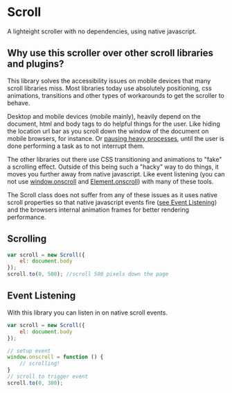 # Scroll

A lighteight scroller with no dependencies, using native javascript.

## Why use this scroller over other scroll libraries and plugins?

This library solves the accessibility issues on mobile devices that many scroll libraries miss. Most libraries today
use absolutely positioning, css animations, transitions and other types of workarounds to get the scroller to behave.

Desktop and mobile devices (mobile mainly), heavily depend on the document, html and body tags to do helpful things for the user.
Like hiding the location url bar as you scroll down the window of the document on mobile browsers, for instance. Or
[pausing heavy processes](http://developer.telerik.com/featured/scroll-event-change-ios-8-big-deal/), until
the user is done performing a task as to not interrupt them.

The other libraries out there use CSS transitioning and animations to "fake" a scrolling effect.
Outside of this being such a "hacky" way to do things, it moves you further away from native javascript.
Like event listening (you can not use [window.onscroll](https://developer.mozilla.org/en-US/docs/Web/API/window.onscroll) and
[Element.onscroll](https://developer.mozilla.org/en-US/docs/Web/API/GlobalEventHandlers.onscroll)) with many of these tools.

The Scroll class does not suffer from any of these issues as it uses native scroll properties so that native javascript events fire
([see Event Listening](#Event-listening)) and the browsers internal animation frames for better rendering performance.


## Scrolling

```javascript
var scroll = new Scroll({
    el: document.body
});
scroll.to(0, 500); //scroll 500 pixels down the page

```

## Event Listening

With this library you can listen in on native scroll events.

```javascript
var scroll = new Scroll({
    el: document.body
});

// setup event
window.onscroll = function () {
    // scrolling!
}
// scroll to trigger event
scroll.to(0, 300);

```
